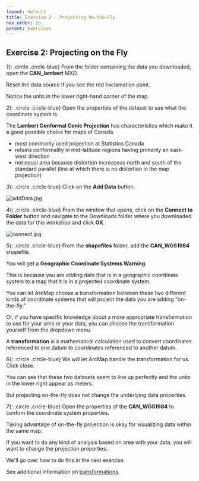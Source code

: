 ```yaml
---
layout: default
title: Exercise 2 - Projecting On-the-Fly
nav_order: 10
parent: Exercises
---
```


## Exercise 2: Projecting on the Fly

*1*{: .circle .circle-blue} From the folder containing the data you downloaded, open the **CAN_lambert** MXD.

Reset the data source if you see the red exclamation point.

Notice the units in the lower right-hand corner of the map. 

*2*{: .circle .circle-blue} Open the properties of the dataset to see what the coordinate system is.

The **Lambert Conformal Conic Projection** has characteristics which make it a good possible choice for maps of Canada.

- most commonly used projection at Statistics Canada
- retains conformality in mid-latitude regions having primarily an east-west direction
- not equal area because distortion increaseas north and south of the standard parallel (line at which there is no distortion in the map projection)

*3*{: .circle .circle-blue} Click on the **Add Data** button.

![addData.jpg](https://raw.githubusercontent.com/fiddleHeads/map-projections/master/images/addData.jpg)

*4*{: .circle .circle-blue} From the window that opens, click on the **Connect to Folder** button and navigate to the Downloads folder where you downloaded the data for this workshop and click **OK**.

![connect.jpg](https://raw.githubusercontent.com/fiddleHeads/map-projections/master/images/connect.jpg)

*5*{: .circle .circle-blue} From the **shapefiles** folder, add the **CAN_WGS1984** shapefile.

You will get a **Geographic Coordinate Systems Warning**.

This is because you are adding data that is in a geographic coordinate system to a map that it is in a projected coordinate system.

You can let ArcMap choose a transformation between these two different kinds of coordinate systems that will project the data you are adding "on-the-fly."

Or, if you have specific knowledge about a more appropriate transformation to use for your area or your data, you can choose the transformation yourself from the dropdown menu.

A **transformation** is a mathematical calculation used to convert coordinates referenced to one datum to coordinates referenced to another datum.

*6*{: .circle .circle-blue} We will let ArcMap handle the transformation for us. Click close.

You can see that these two datasets seem to line up perfectly and the units in the lower right appear as meters.

But projecting on-the-fly does not change the underlying data properties.

*7*{: .circle .circle-blue} Open the properties of the **CAN_WGS1984** to confirm the coordinate system properties.

Taking advantage of on-the-fly projection is okay for visualizing data within the same map.

If you want to do any kind of analysis based on area with your data, you will want to change the projection properties.

We'll go over how to do this in the next exercise.

See additional information on [transformations](https://www.esri.com/arcgis-blog/products/product/mapping/about-geographic-transformations-and-how-to-choose-the-right-one/).
